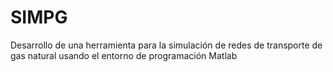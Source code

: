# SIMPG
Desarrollo de una herramienta para la simulación de redes de transporte de gas natural usando el entorno de programación Matlab
